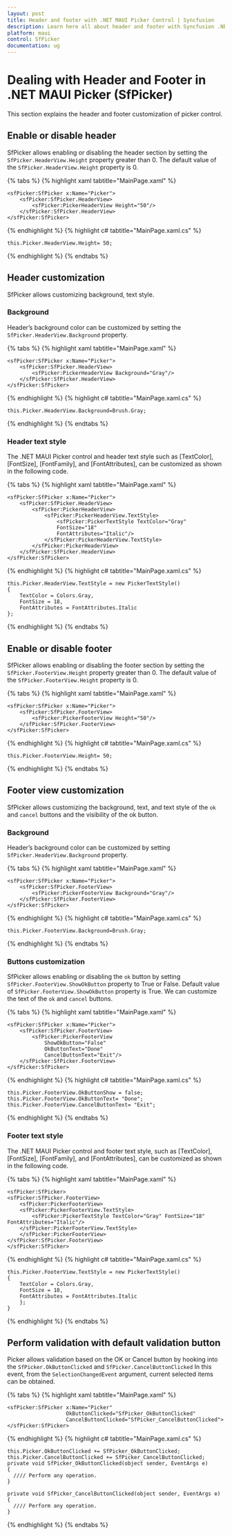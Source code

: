 ```yaml
---
layout: post
title: Header and footer with .NET MAUI Picker Control | Syncfusion
description: Learn here all about header and footer with Syncfusion .NET MAUI Picker (SfPicker) control.
platform: maui
control: SfPicker
documentation: ug
---
```


# Dealing with Header and Footer in .NET MAUI Picker (SfPicker)

This section explains the header and footer customization of picker control.

## Enable or disable header

SfPicker allows enabling or disabling the header section by setting the `SfPicker.HeaderView.Height` property greater than 0. The default value of the `SfPicker.HeaderView.Height` property is 0.

{% tabs %}
{% highlight xaml tabtitle="MainPage.xaml" %}

    <sfPicker:SfPicker x:Name="Picker">
        <sfPicker:SfPicker.HeaderView>
            <sfPicker:PickerHeaderView Height="50"/>
        </sfPicker:SfPicker.HeaderView>
    </sfPicker:SfPicker>

{% endhighlight %}
{% highlight c# tabtitle="MainPage.xaml.cs" %}

    this.Picker.HeaderView.Height= 50;

{% endhighlight %}
{% endtabs %}

## Header customization

SfPicker allows customizing background, text style.

### Background

Header’s background color can be customized by setting the `SfPicker.HeaderView.Background` property.

{% tabs %}
{% highlight xaml tabtitle="MainPage.xaml" %}

    <sfPicker:SfPicker x:Name="Picker">
        <sfPicker:SfPicker.HeaderView>
            <sfPicker:PickerHeaderView Background="Gray"/>
        </sfPicker:SfPicker.HeaderView>
    </sfPicker:SfPicker>

{% endhighlight %}
{% highlight c# tabtitle="MainPage.xaml.cs" %}

    this.Picker.HeaderView.Background=Brush.Gray;

{% endhighlight %}
{% endtabs %}

### Header text style

The .NET MAUI Picker control and header text style such as [TextColor], [FontSize], [FontFamily], and [FontAttributes], can be customized as shown in the following code.

{% tabs %}
{% highlight xaml tabtitle="MainPage.xaml" %}

    <sfPicker:SfPicker x:Name="Picker">
        <sfPicker:SfPicker.HeaderView>
            <sfPicker:PickerHeaderView>
                <sfPicker:PickerHeaderView.TextStyle>
                    <sfPicker:PickerTextStyle TextColor="Gray" 
                    FontSize="18" 
                    FontAttributes="Italic"/>
                </sfPicker:PickerHeaderView.TextStyle>
            </sfPicker:PickerHeaderView>
        </sfPicker:SfPicker.HeaderView>
    </sfPicker:SfPicker>

{% endhighlight %}
{% highlight c# tabtitle="MainPage.xaml.cs" %}

    this.Picker.HeaderView.TextStyle = new PickerTextStyle()
    {
        TextColor = Colors.Gray,
        FontSize = 18,
        FontAttributes = FontAttributes.Italic
    };

{% endhighlight %}
{% endtabs %}

## Enable or disable footer

SfPicker allows enabling or disabling the footer section by setting the `SfPicker.FooterView.Height` property greater than 0. The default value of the `SfPicker.FooterView.Height` property is 0.

{% tabs %}
{% highlight xaml tabtitle="MainPage.xaml" %}

    <sfPicker:SfPicker x:Name="Picker">
        <sfPicker:SfPicker.FooterView>
            <sfPicker:PickerFooterView Height="50"/>
        </sfPicker:SfPicker.FooterView>
    </sfPicker:SfPicker>

{% endhighlight %}
{% highlight c# tabtitle="MainPage.xaml.cs" %}

    this.Picker.FooterView.Height= 50;

{% endhighlight %}
{% endtabs %}

## Footer view customization

SfPicker allows customizing the background, text, and text style of the `ok` and `cancel` buttons and the visibility of the ok button.

### Background

Header’s background color can be customized by setting `SfPicker.HeaderView.Background` property.

{% tabs %}
{% highlight xaml tabtitle="MainPage.xaml" %}

    <sfPicker:SfPicker x:Name="Picker">
        <sfPicker:SfPicker.FooterView>
            <sfPicker:PickerFooterView Background="Gray"/>
        </sfPicker:SfPicker.FooterView>
    </sfPicker:SfPicker>
</ContentPage>

{% endhighlight %}
{% highlight c# tabtitle="MainPage.xaml.cs" %}

    this.Picker.FooterView.Background=Brush.Gray;

{% endhighlight %}
{% endtabs %}

### Buttons customization

SfPicker allows enabling or disabling the `ok` button by setting `SfPicker.FooterView.ShowOkButton` property to True or False. Default value of `SfPicker.FooterView.ShowOkButton` property is True. We can customize the text of the `ok` and `cancel` buttons.

{% tabs %}
{% highlight xaml tabtitle="MainPage.xaml" %}

    <sfPicker:SfPicker x:Name="Picker">
        <sfPicker:SfPicker.FooterView>
            <sfPicker:PickerFooterView 
                ShowOkButton="False" 
                OkButtonText="Done" 
                CancelButtonText="Exit"/>
        </sfPicker:SfPicker.FooterView>
    </sfPicker:SfPicker>

{% endhighlight %}
{% highlight c# tabtitle="MainPage.xaml.cs" %}

    this.Picker.FooterView.OkButtonShow = false;
    this.Picker.FooterView.OkButtonText= "Done";
    this.Picker.FooterView.CancelButtonText= "Exit";
  
{% endhighlight %}
{% endtabs %}

### Footer text style

The .NET MAUI Picker control and footer text style, such as [TextColor], [FontSize], [FontFamily], and [FontAttributes], can be customized as shown in the following code.

{% tabs %}
{% highlight xaml tabtitle="MainPage.xaml" %}

    <sfPicker:SfPicker>
    <sfPicker:SfPicker.FooterView>
        <sfPicker:PickerFooterView>
        <sfPicker:PickerFooterView.TextStyle>
            <sfPicker:PickerTextStyle TextColor="Gray" FontSize="18" FontAttributes="Italic"/>
        </sfPicker:PickerFooterView.TextStyle>
        </sfPicker:PickerFooterView>
    </sfPicker:SfPicker.FooterView>
    </sfPicker:SfPicker>

{% endhighlight %}
{% highlight c# tabtitle="MainPage.xaml.cs" %}

    this.Picker.FooterView.TextStyle = new PickerTextStyle()
    {
        TextColor = Colors.Gray,
        FontSize = 18,
        FontAttributes = FontAttributes.Italic
        };
    }

{% endhighlight %}
{% endtabs %}

## Perform validation with default validation button

Picker allows validation based on the OK or Cancel button by hooking into the `SfPicker.OkButtonClicked` and `SfPicker.CancelButtonClicked` In this event, from the `SelectionChangedEvent` argument, current selected items can be obtained.

{% tabs %}
{% highlight xaml tabtitle="MainPage.xaml" %}

    <sfPicker:SfPicker x:Name="Picker"
                       OkButtonClicked="SfPicker_OkButtonClicked"
                       CancelButtonClicked="SfPicker_CancelButtonClicked">
    </sfPicker:SfPicker>

{% endhighlight %}
{% highlight c# tabtitle="MainPage.xaml.cs" %}

    this.Picker.OkButtonClicked += SfPicker_OkButtonClicked;
    this.Picker.CancelButtonClicked += SfPicker_CancelButtonClicked;
    private void SfPicker_OkButtonClicked(object sender, EventArgs e)
    {
      //// Perform any operation.
    }

    private void SfPicker_CancelButtonClicked(object sender, EventArgs e)
    {
      //// Perform any operation.
    }
    
{% endhighlight %}
{% endtabs %}
